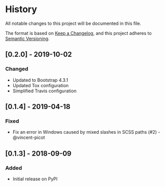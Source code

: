 # History

All notable changes to this project will be documented in this file.

The format is based on [Keep a Changelog](https://keepachangelog.com/en/1.0.0/),
and this project adheres to [Semantic Versioning](https://semver.org/spec/v2.0.0.html).

## [0.2.0] - 2019-10-02
### Changed
- Updated to Bootstrap 4.3.1
- Updated Tox configuration
- Simplified Travis configuration

## [0.1.4] - 2019-04-18
### Fixed
- Fix an error in Windows caused by mixed slashes in SCSS paths (#2) - @vincent-picot

## [0.1.3] - 2018-09-09
### Added
- Initial release on PyPI
